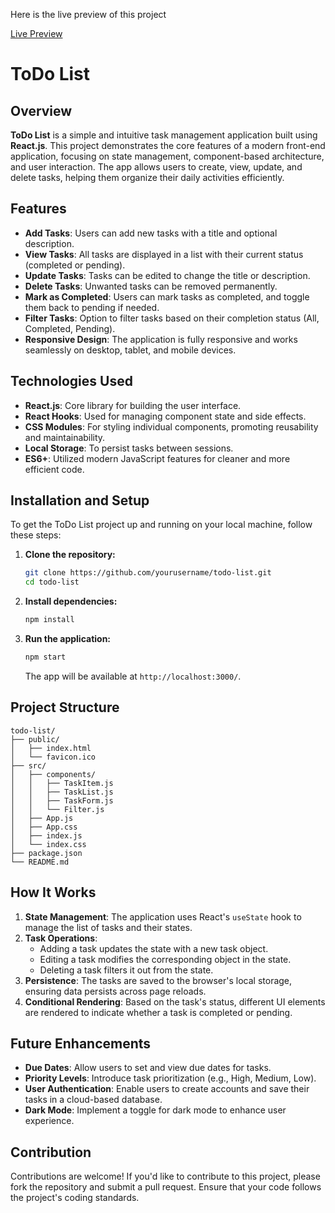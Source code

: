 Here is the live preview of this project

[Live Preview](https://utkarsh-todo-anand.netlify.app)

# ToDo List

## Overview

**ToDo List** is a simple and intuitive task management application built using **React.js**. This project demonstrates the core features of a modern front-end application, focusing on state management, component-based architecture, and user interaction. The app allows users to create, view, update, and delete tasks, helping them organize their daily activities efficiently.

## Features

- **Add Tasks**: Users can add new tasks with a title and optional description.
- **View Tasks**: All tasks are displayed in a list with their current status (completed or pending).
- **Update Tasks**: Tasks can be edited to change the title or description.
- **Delete Tasks**: Unwanted tasks can be removed permanently.
- **Mark as Completed**: Users can mark tasks as completed, and toggle them back to pending if needed.
- **Filter Tasks**: Option to filter tasks based on their completion status (All, Completed, Pending).
- **Responsive Design**: The application is fully responsive and works seamlessly on desktop, tablet, and mobile devices.

## Technologies Used

- **React.js**: Core library for building the user interface.
- **React Hooks**: Used for managing component state and side effects.
- **CSS Modules**: For styling individual components, promoting reusability and maintainability.
- **Local Storage**: To persist tasks between sessions.
- **ES6+**: Utilized modern JavaScript features for cleaner and more efficient code.

## Installation and Setup

To get the ToDo List project up and running on your local machine, follow these steps:

1. **Clone the repository:**
   ```bash
   git clone https://github.com/yourusername/todo-list.git
   cd todo-list
   ```

2. **Install dependencies:**
   ```bash
   npm install
   ```

3. **Run the application:**
   ```bash
   npm start
   ```

   The app will be available at `http://localhost:3000/`.

## Project Structure

```
todo-list/
├── public/
│   ├── index.html
│   └── favicon.ico
├── src/
│   ├── components/
│   │   ├── TaskItem.js
│   │   ├── TaskList.js
│   │   ├── TaskForm.js
│   │   └── Filter.js
│   ├── App.js
│   ├── App.css
│   ├── index.js
│   └── index.css
├── package.json
└── README.md
```

## How It Works

1. **State Management**: The application uses React's `useState` hook to manage the list of tasks and their states.
2. **Task Operations**: 
   - Adding a task updates the state with a new task object.
   - Editing a task modifies the corresponding object in the state.
   - Deleting a task filters it out from the state.
3. **Persistence**: The tasks are saved to the browser's local storage, ensuring data persists across page reloads.
4. **Conditional Rendering**: Based on the task's status, different UI elements are rendered to indicate whether a task is completed or pending.

## Future Enhancements

- **Due Dates**: Allow users to set and view due dates for tasks.
- **Priority Levels**: Introduce task prioritization (e.g., High, Medium, Low).
- **User Authentication**: Enable users to create accounts and save their tasks in a cloud-based database.
- **Dark Mode**: Implement a toggle for dark mode to enhance user experience.

## Contribution

Contributions are welcome! If you'd like to contribute to this project, please fork the repository and submit a pull request. Ensure that your code follows the project's coding standards.

